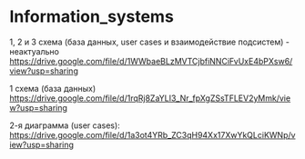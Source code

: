 # Information_systems


1, 2 и 3 схема (база данных, user cases и взаимодействие подсистем) - неактуально
https://drive.google.com/file/d/1WWbaeBLzMVTCjbfiNNCiFvUxE4bPXsw6/view?usp=sharing

1 схема (база данных)
https://drive.google.com/file/d/1rqRj8ZaYLI3_Nr_fpXgZSsTFLEV2yMmk/view?usp=sharing

2-я диаграмма (user cases):
https://drive.google.com/file/d/1a3ot4YRb_ZC3qH94Xx17XwYkQLciKWNp/view?usp=sharing

